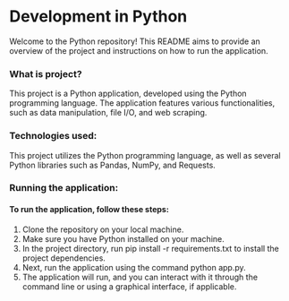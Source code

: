 # Development in Python
Welcome to the Python repository! This README aims to provide an overview of the project and instructions on how to run the application.

### What is project?
This project is a Python application, developed using the Python programming language. The application features various functionalities, such as data manipulation, file I/O, and web scraping.

### Technologies used:
This project utilizes the Python programming language, as well as several Python libraries such as Pandas, NumPy, and Requests.

### Running the application:
#### To run the application, follow these steps:

1. Clone the repository on your local machine.
2. Make sure you have Python installed on your machine.
3. In the project directory, run pip install -r requirements.txt to install the project dependencies.
4. Next, run the application using the command python app.py.
5. The application will run, and you can interact with it through the command line or using a graphical interface, if applicable.
